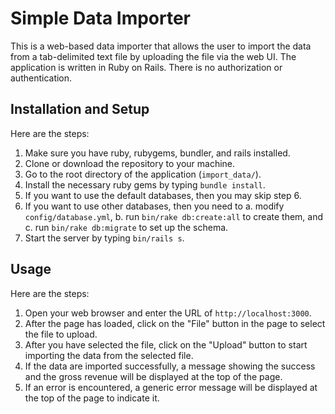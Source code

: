 # Simple Data Importer
This is a web-based data importer that allows the user to import the data from a tab-delimited text file by uploading the file via the web UI.  The application is written in Ruby on Rails.  There is no authorization or authentication.

## Installation and Setup
Here are the steps:

1. Make sure you have ruby, rubygems, bundler, and rails installed.
2. Clone or download the repository to your machine.
3. Go to the root directory of the application (`import_data/`).
4. Install the necessary ruby gems by typing `bundle install`.
5. If you want to use the default databases, then you may skip step 6.
6. If you want to use other databases, then you need to
 a. modify `config/database.yml`,
 b. run `bin/rake db:create:all` to create them, and
 c. run `bin/rake db:migrate` to set up the schema.
7. Start the server by typing `bin/rails s`.

## Usage
Here are the steps:

1. Open your web browser and enter the URL of `http://localhost:3000`.
2. After the page has loaded, click on the "File" button in the page to select the file to upload.
3. After you have selected the file, click on the "Upload" button to start importing the data from the selected file.
4. If the data are imported successfully, a message showing the success and the gross revenue will be displayed at the top of the page.
5. If an error is encountered, a generic error message will be displayed at the top of the page to indicate it.

